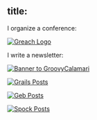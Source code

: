 title:
---

I organize a conference:

[![Greach Logo](/images/Greach-G.png)](https://greachconf.com)

I write a newsletter:

[![Banner to GroovyCalamari](/images/banner.png)](http://groovycalamari.com)

[![Grails Posts](/images/BannerGrails.png)](/blog/tag/grails.html)

[![Geb Posts](/images/GebBanner.png)](/blog/tag/geb.html)

[![Spock Posts](/images/SpockBanner.png)](/blog/tag/spock.html)

<!-- [![Woocommerce Posts](/images/WooCommerceBanner.png)](/blog/tag/woocommerce.html) -->

<!-- [![Wordpress Posts](/images/WordpressBanner.png)](/blog/tag/wordpress.html) -->